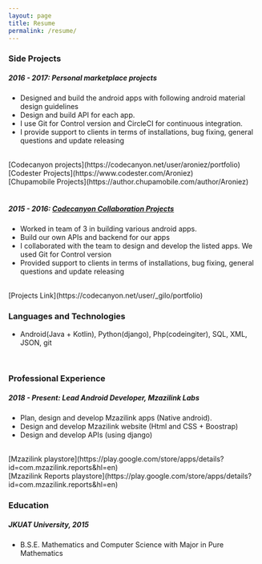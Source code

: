```yaml
---
layout: page
title: Resume
permalink: /resume/
---
```


### Side Projects

##### 2016 - 2017: Personal marketplace projects
- Designed and build the android apps with following android material design guidelines
- Design and build API for each app.
- I use Git for Control version and CircleCI for continuous integration.
- I provide support to clients in terms of installations, bug fixing, general questions and update releasing
<br>
[Codecanyon projects](https://codecanyon.net/user/aroniez/portfolio)
<br>
[Codester Projects](https://www.codester.com/Aroniez)
<br>
[Chupamobile Projects](https://author.chupamobile.com/author/Aroniez)
<br>
<br>

##### 2015 - 2016: [Codecanyon Collaboration Projects](https://codecanyon.net/user/_gilo/portfolio)
- Worked in team of 3 in building various android apps.
- Build our own APIs and backend for our apps
- I collaborated with the team to design and develop the listed apps. We used Git for Control version
- Provided support to clients in terms of installations, bug fixing, general questions and update releasing

<br>
[Projects Link](https://codecanyon.net/user/_gilo/portfolio)
<br>

### Languages and Technologies

- Android(Java + Kotlin), Python(django), Php(codeingiter), SQL, XML, JSON, git

<br>

### Professional Experience

##### 2018 - Present: Lead Android Developer, Mzazilink Labs
- Plan, design and develop Mzazilink apps (Native android).
- Design and develop Mzazilink website (Html and CSS + Boostrap)
- Design and develop APIs (using django)
<br>
[Mzazilink playstore](https://play.google.com/store/apps/details?id=com.mzazilink.reports&hl=en)
<br>
[Mzazilink Reports playstore](https://play.google.com/store/apps/details?id=com.mzazilink.reports&hl=en)


<br>

### Education

##### JKUAT University, 2015
- B.S.E. Mathematics and Computer Science with Major in Pure Mathematics 
